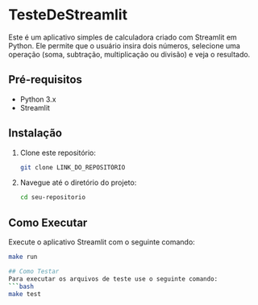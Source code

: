 # TesteDeStreamlit

Este é um aplicativo simples de calculadora criado com Streamlit em Python. Ele permite que o usuário insira dois números, selecione uma operação (soma, subtração, multiplicação ou divisão) e veja o resultado.

## Pré-requisitos

- Python 3.x
- Streamlit

## Instalação

1. Clone este repositório:

    ```bash
    git clone LINK_DO_REPOSITÓRIO
    ```

2. Navegue até o diretório do projeto:

    ```bash
    cd seu-repositorio
    ```

## Como Executar

Execute o aplicativo Streamlit com o seguinte comando:

```bash
make run

## Como Testar
Para executar os arquivos de teste use o seguinte comando:
```bash
make test
